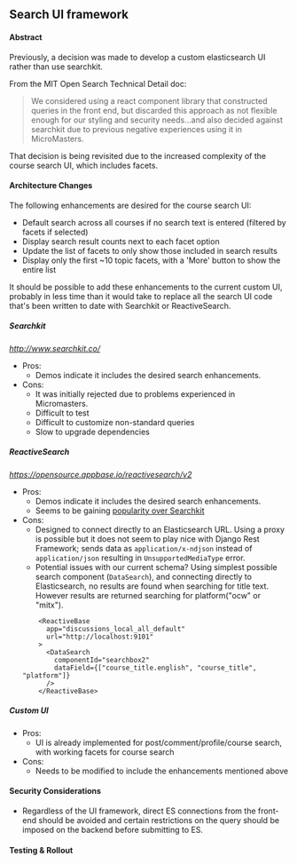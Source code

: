 ## Search UI framework

#### Abstract
Previously, a decision was made to develop a custom elasticsearch UI rather than use searchkit.

From the MIT Open Search Technical Detail doc:
>We considered using a react component library that constructed queries in the front end, but discarded this approach 
as not flexible enough for our styling and security needs...and also decided against searchkit due to previous 
negative experiences using it in MicroMasters.


That decision is being revisited due to the increased complexity of the course search UI, which includes facets.


#### Architecture Changes

The following enhancements are desired for the course search UI:
- Default search across all courses if no search text is entered (filtered by facets if selected)
- Display search result counts next to each facet option
- Update the list of facets to only show those included in search results
- Display only the first ~10 topic facets, with a 'More' button to show the entire list

It should be possible to add these enhancements to the current custom UI, probably in less time than
it would take to replace all the search UI code that's been written to date with Searchkit or ReactiveSearch.

##### Searchkit
_http://www.searchkit.co/_
- Pros:
  - Demos indicate it includes the desired search enhancements.
- Cons: 
  - It was initially rejected due to problems experienced in Micromasters.
  - Difficult to test
  - Difficult to customize non-standard queries
  - Slow to upgrade dependencies

##### ReactiveSearch 
_https://opensource.appbase.io/reactivesearch/v2_
- Pros:
  - Demos indicate it includes the desired search enhancements.
  - Seems to be gaining [popularity over Searchkit](https://www.npmtrends.com/@appbaseio/reactivesearch-vs-searchkit)
- Cons:
  - Designed to connect directly to an Elasticsearch URL.  Using a proxy is possible but it does not seem to play nice 
  with Django Rest Framework; sends data as `application/x-ndjson` instead of `application/json` resulting in `UnsupportedMediaType` error. 
  - Potential issues with our current schema? Using simplest possible search component (`DataSearch`), and connecting directly to Elasticsearch, no results are found when searching for title text.  However results are returned searching for platform("ocw" or "mitx").
  ```
      <ReactiveBase
        app="discussions_local_all_default"
        url="http://localhost:9101"
      >
        <DataSearch
          componentId="searchbox2"
          dataField={["course_title.english", "course_title", "platform"]}
        />
      </ReactiveBase>
  ```

##### Custom UI
- Pros:
  - UI is already implemented for post/comment/profile/course search, with working facets for course search
- Cons:
  - Needs to be modified to include the enhancements mentioned above

#### Security Considerations
- Regardless of the UI framework, direct ES connections from the front-end should be avoided and certain restrictions on the query should be imposed on the backend before submitting to ES.

#### Testing & Rollout

